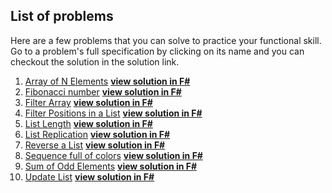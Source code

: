 ## List of problems
Here are a few problems that you can solve to practice your functional skill. Go to a problem's full specification by clicking on its name and you can checkout the solution in the solution link.

1. [Array of N Elements](https://www.hackerrank.com/challenges/fp-array-of-n-elements) __[view solution in F#](https://github.com/Anjum219/Learn-F-Sharp/blob/main/problems/arrayN.fsx)__
2. [Fibonacci number](https://en.wikipedia.org/wiki/Fibonacci_number) __[view solution in F#](https://github.com/Anjum219/Learn-F-Sharp/blob/main/problems/fibonacci.fsx)__
3. [Filter Array](https://www.hackerrank.com/challenges/fp-filter-array) __[view solution in F#](https://github.com/Anjum219/Learn-F-Sharp/blob/main/problems/filterArray.fsx)__
4. [Filter Positions in a List](https://www.hackerrank.com/challenges/fp-filter-positions-in-a-list) __[view solution in F#](https://github.com/Anjum219/Learn-F-Sharp/blob/main/problems/filterPositions.fsx)__
5. [List Length](https://www.hackerrank.com/challenges/fp-list-length/problem) __[view solution in F#](https://github.com/Anjum219/Learn-F-Sharp/blob/main/problems/countLength.fsx)__
6. [List Replication](https://www.hackerrank.com/challenges/fp-list-replication/problem) __[view solution in F#](https://github.com/Anjum219/Learn-F-Sharp/blob/main/problems/replicateList.fsx)__
7. [Reverse a List](https://www.hackerrank.com/challenges/fp-reverse-a-list) __[view solution in F#](https://github.com/Anjum219/Learn-F-Sharp/blob/main/problems/reverseList.fsx)__
8. [Sequence full of colors](https://www.hackerrank.com/challenges/sequence-full-of-colors) __[view solution in F#](https://github.com/Anjum219/Learn-F-Sharp/blob/main/problems/Sequence%20full%20of%20colors.fsx)__
9. [Sum of Odd Elements](https://www.hackerrank.com/challenges/fp-sum-of-odd-elements) __[view solution in F#](https://github.com/Anjum219/Learn-F-Sharp/blob/main/problems/sumOfOdd.fsx)__
10. [Update List](https://www.hackerrank.com/challenges/fp-update-list) __[view solution in F#](https://github.com/Anjum219/Learn-F-Sharp/blob/main/problems/updateList.fsx)__
